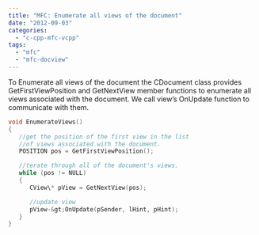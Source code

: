 ```yaml
---
title: "MFC: Enumerate all views of the document"
date: "2012-09-03"
categories: 
  - "c-cpp-mfc-vcpp"
tags: 
  - "mfc"
  - "mfc-docview"
---
```


To Enumerate all views of the document the CDocument class provides GetFirstViewPosition and GetNextView member functions to enumerate all views associated with the document. We call view’s OnUpdate function to communicate with them.

```c
void EnumerateViews()
{
   //get the position of the first view in the list
   //of views associated with the document.
   POSITION pos = GetFirstViewPosition();

   //terate through all of the document's views.
   while (pos != NULL)
   {
      CView\* pView = GetNextView(pos);

      //update view
      pView-&gt;OnUpdate(pSender, lHint, pHint);
   }
}
```
